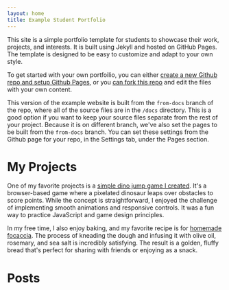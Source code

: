 ```yaml
---
layout: home
title: Example Student Portfolio
---
```


This site is a simple portfolio template for students to showcase their work, 
projects, and interests. It is built using Jekyll and hosted on GitHub Pages.
The template is designed to be easy to customize and adapt to your own style.

To get started with your own portfoilio, you can either [create a new Github repo 
and setup Github Pages](./howto), or you [can fork this repo](https://github.com/league-curriculum/Portfolio-jekyll-barebones) 
and edit the files with your own content.

This version of the example website is built from the ``from-docs`` branch of
the repo, where all of the source files are in the ``/docs`` directory. This is a
good option if you want to keep your source files separate from the rest of your
project. Because it is on different branch, we've also set the pages to be built from the 
``from-docs`` branch.  You can set these settings from the Github page for your
repo, in the Settings tab, under the Pages section.

# My Projects

One of my favorite projects is a [simple dino jump game I
created](./html/dino.html). It's a browser-based game where a pixelated dinosaur
leaps over obstacles to score points. While the concept is straightforward, I
enjoyed the challenge of implementing smooth animations and responsive controls.
It was a fun way to practice JavaScript and game design principles.

In my free time, I also enjoy baking, and my favorite recipe is for [homemade
focaccia](./html/focaccia.html). The process of kneading the dough and infusing it with olive oil,
rosemary, and sea salt is incredibly satisfying. The result is a golden, fluffy
bread that's perfect for sharing with friends or enjoying as a snack.

# Posts

